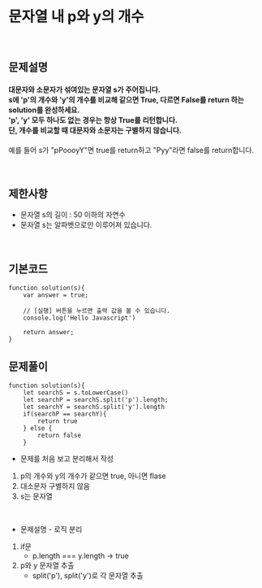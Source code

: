 # 문자열 내 p와 y의 개수
<br>

## 문제설명
#### 대문자와 소문자가 섞여있는 문자열 s가 주어집니다. <br>s에 'p'의 개수와 'y'의 개수를 비교해 같으면 True, 다르면 False를 return 하는 solution를 완성하세요. <br>'p', 'y' 모두 하나도 없는 경우는 항상 True를 리턴합니다. <br>단, 개수를 비교할 때 대문자와 소문자는 구별하지 않습니다.

예를 들어 s가 "pPoooyY"면 true를 return하고 "Pyy"라면 false를 return합니다.

<br>

## 제한사항
* 문자열 s의 길이 : 50 이하의 자연수
* 문자열 s는 알파벳으로만 이루어져 있습니다.
<br>

## 기본코드
```
function solution(s){
    var answer = true;

    // [실행] 버튼을 누르면 출력 값을 볼 수 있습니다.
    console.log('Hello Javascript')

    return answer;
}
```


## 문제풀이
```
function solution(s){
    let searchS = s.toLowerCase()
    let searchP = searchS.split('p').length;
    let searchY = searchS.split('y').length
    if(searchP == searchY){
        return true
    } else {
        return false
    }
```
* 문제를 처음 보고 분리해서 작성
1. p의 개수와 y의 개수가 같으면 true, 아니면 flase
2. 대소문자 구별하지 않음
3. s는 문자열

<br>

* 문제설명 - 로직 분리
1. if문
   - p.length === y.length -> true
2. p와 y 문자열 추출
   - split('p'), split('y')로 각 문자열 추출